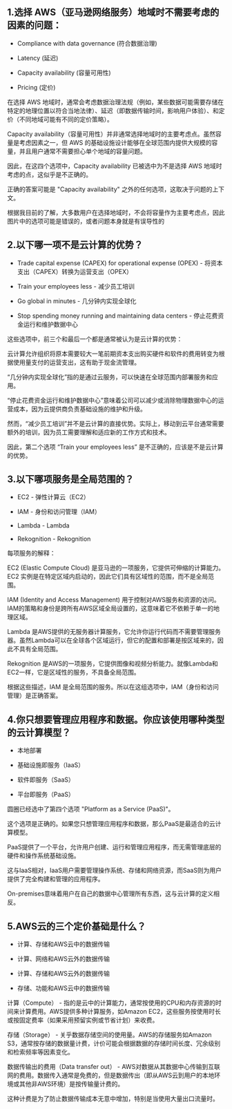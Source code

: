 ## 1.选择 AWS（亚马逊网络服务）地域时不需要考虑的因素的问题：

 - Compliance with data governance (符合数据治理)

 - Latency (延迟)

 - Capacity availability (容量可用性)

 - Pricing (定价)

在选择 AWS 地域时，通常会考虑数据治理法规（例如，某些数据可能需要存储在特定的地理位置以符合当地法律）、延迟（即数据传输时间，影响用户体验）、和定价（不同地域可能有不同的定价策略）。

Capacity availability（容量可用性）并非通常选择地域时的主要考虑点。虽然容量是考虑因素之一，但 AWS 的基础设施设计能够在全球范围内提供大规模的容量，并且用户通常不需要担心单个地域的容量问题。

因此，在这四个选项中，Capacity availability 已被选中为不是选择 AWS 地域时考虑的点，这似乎是不正确的。

正确的答案可能是 "Capacity availability" 之外的任何选项，这取决于问题的上下文。

根据我目前的了解，大多数用户在选择地域时，不会将容量作为主要考虑点，因此图片中的选项可能是错误的，或者问题本身就是有误导性的

## 2.以下哪一项不是云计算的优势？

- Trade capital expense (CAPEX) for operational expense (OPEX) - 将资本支出（CAPEX）转换为运营支出（OPEX）
  
- Train your employees less - 减少员工培训
  
- Go global in minutes - 几分钟内实现全球化
  
- Stop spending money running and maintaining data centers - 停止花费资金运行和维护数据中心
  
这些选项中，前三个和最后一个都是通常被认为是云计算的优势：

云计算允许组织将原本需要较大一笔前期资本支出购买硬件和软件的费用转变为根据使用量支付的运营支出，这有助于现金流管理。

“几分钟内实现全球化”指的是通过云服务，可以快速在全球范围内部署服务和应用。

“停止花费资金运行和维护数据中心”意味着公司可以减少或消除物理数据中心的运营成本，因为云提供商负责基础设施的维护和升级。

然而，“减少员工培训”并不是云计算的直接优势。实际上，移动到云平台通常需要额外的培训，因为员工需要理解和适应新的工作方式和技术。

因此，第二个选项 “Train your employees less” 是不正确的，应该是不是云计算的优势。

## 3.以下哪项服务是全局范围的？

- EC2 - 弹性计算云（EC2）
  
- IAM - 身份和访问管理（IAM）
  
- Lambda - Lambda
  
- Rekognition - Rekognition
  
每项服务的解释：

EC2 (Elastic Compute Cloud) 是亚马逊的一项服务，它提供可伸缩的计算能力。EC2 实例是在特定区域内启动的，因此它们具有区域性的范围，而不是全局范围。

IAM (Identity and Access Management) 用于控制对AWS服务和资源的访问。IAM的策略和身份是跨所有AWS区域全局设置的，这意味着它不依赖于单一的地理区域。

Lambda 是AWS提供的无服务器计算服务，它允许你运行代码而不需要管理服务器。虽然Lambda可以在全球各个区域运行，但它的配置和部署是按区域来的，因此不具有全局范围。

Rekognition 是AWS的一项服务，它提供图像和视频分析能力。就像Lambda和EC2一样，它是区域性的服务，不具备全局范围。

根据这些描述，IAM 是全局范围的服务。所以在这组选项中，IAM（身份和访问管理）是正确答案。

## 4.你只想要管理应用程序和数据。你应该使用哪种类型的云计算模型？

- 本地部署
  
- 基础设施即服务（IaaS）
 
- 软件即服务（SaaS）
  
- 平台即服务（PaaS）
  
圆圈已经选中了第四个选项 "Platform as a Service (PaaS)"。

这个选项是正确的。如果您只想管理应用程序和数据，那么PaaS是最适合的云计算模型。

PaaS提供了一个平台，允许用户创建、运行和管理应用程序，而无需管理底层的硬件和操作系统基础设施。

这与IaaS相对，IaaS用户需要管理操作系统、存储和网络资源，而SaaS则为用户提供了完全构建和管理的应用程序。

On-premises意味着用户在自己的数据中心管理所有东西，这与云计算的定义相反。

## 5.AWS云的三个定价基础是什么？

- 计算、存储和AWS云中的数据传输

- 计算、网络和AWS云外的数据传输
  
- 计算、存储和AWS云外的数据传输
  
- 存储、功能和AWS云中的数据传输

计算（Compute） - 指的是云中的计算能力，通常按使用的CPU和内存资源的时间来计算费用。AWS提供多种计算服务，如Amazon EC2，这些服务按使用时长或按固定费率（如果采用预留实例或节省计划）来收费。

存储（Storage） - 关乎数据存储空间的使用量。AWS的存储服务如Amazon S3，通常按存储的数据量计费，计价可能会根据数据的存储时间长度、冗余级别和检索频率等因素变化。

数据传输出的费用（Data transfer out） - AWS对数据从其数据中心传输到互联网的费用。数据传入通常是免费的，但是数据传出（即从AWS云到用户的本地环境或其他非AWS环境）是按传输量计费的。

这种计费是为了防止数据传输成本无意中增加，特别是当使用大量出口流量时。
